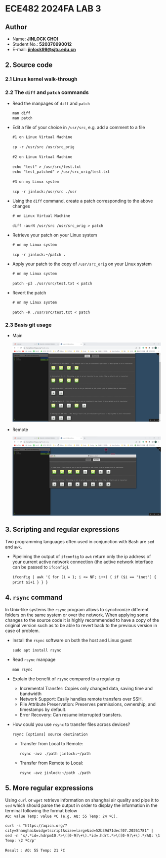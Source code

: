 # ECE482 2024FA LAB 3
## Author
- Name: **JINLOCK CHOI**
- Student No.: **520370990012**
- E-mail: **jinlock99@sjtu.edu.cn**

## 2. Source code
### 2.1 Linux kernel walk-through

### 2.2 The `diff` and `patch` commands
- Read the manpages of `diff` and `patch`

    ```
    man diff
    man patch
    ```

- Edit a file of your choice in `/usr/src`, e.g. add a comment to a file

    ```
    #1 on Linux Virtual Machine

    cp -r /usr/src /usr/src_orig

    #2 on Linux Virtual Machine

    echo "test" > /usr/src/test.txt
    echo "test_patched" > /usr/src_orig/test.txt

    #3 on my Linux system

    scp -r jinlock:/usr/src ./usr
    ```

- Using the `diff` command, create a patch corresponding to the above changes

    ```
    # on Linux Virtual Machine

    diff -aurN /usr/src /usr/src_orig > patch
    ```

- Retrieve your patch on your Linux system

    ```
    # on my Linux system

    scp -r jinlock:~/patch .
    ```

- Apply your patch to the copy of `/usr/src_orig` on your Linux system

    ```
    # on my Linux system

    patch -p3 ./usr/src/test.txt < patch
    ```

- Revert the patch

    ```
    # on my Linux system

    patch -R ./usr/src/test.txt < patch
    ```

### 2.3 Basis git usage
- Main  

    ![Main](img/l3-1.png "Main")  

- Remote  
  
    ![Remote](img/l3-2.png "Remote")

## 3. Scripting and regular expressions
Two programming languages often used in conjunction with Bash are `sed` and `awk`.
- Pipelining the output of `ifconfig` to `awk` return only the ip address of your current active network connection (the active network interface can be passed to `ifconfig`).  

    `ifconfig | awk '{ for (i = 1; i <= NF; i++) { if ($i == "inet") { print $i+1 } } }`

## 4. `rsync` command
In Unix-like systems the `rsync` program allows to synchronize different folders 
on the same system or over the network. When applying some changes to the source 
code it is highly recommended to have a copy of the original version such as to 
be able to revert back to the previous version in case of problem.
- Install the `rsync` software on both the host and Linux guest

    `sudo apt install rsync`

- Read `rsync` manpage

    `man rsync`

- Explain the benefit of `rsync` compared to a regular `cp`

    - Incremental Transfer: Copies only changed data, saving time and bandwidth
    - Network Support: Easily handles remote transfers over SSH.
    - File Attribute Preservation: Preserves permissions, ownership, and timestamps
    by default.
    - Error Recovery: Can resume interrupted transfers.

- How could you use `rsync` to transfer files across devices?

    `rsync [options] source destination`

    - Transfer from Local to Remote:

        `rsync -avz ./path jinlock:~/path`

    - Transfer from Remote to Local:

        `rsync -avz jinlock:~/path ./path`

## 5. More regular expressions
Using `curl` or `wget` retrieve information on shanghai air quality and pipe it 
to `sed` which should parse the output in order to display the information in the 
terminal following the format below  
`AQ: value Temp: value ºC (e.g. AQ: 55 Temp: 24 ºC).`

    curl -s "https://aqicn.org/?city=Shanghai&widgetscript&size=large&id=52b39d71decf07.20261781" | sed -n 's/.*id=.hdrpm10.*>\([0-9]\+\).*id=.hdrt.*>\([0-9]\+\).*/AQ: \1 Temp: \2 ºC/p'

    Result : AQ: 55 Temp: 21 ºC
